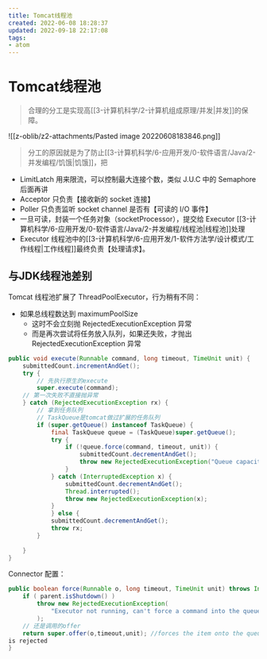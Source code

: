 ```yaml
---
title: Tomcat线程池
created: 2022-06-08 18:28:37
updated: 2022-09-18 22:17:08
tags: 
- atom
---
```


# Tomcat线程池

> 合理的分工是实现高[[3-计算机科学/2-计算机组成原理/并发|并发]]的保障。

![[z-oblib/z2-attachments/Pasted image 20220608183846.png]]

> 分工的原因就是为了防止[[3-计算机科学/6-应用开发/0-软件语言/Java/2-并发编程/饥饿|饥饿]]，把

- LimitLatch 用来限流，可以控制最大连接个数，类似 J.U.C 中的  Semaphore 后面再讲
- Acceptor 只负责【接收新的 socket 连接】
- Poller 只负责监听 socket channel 是否有【可读的 I/O 事件】
- 一旦可读，封装一个任务对象（socketProcessor），提交给 Executor [[3-计算机科学/6-应用开发/0-软件语言/Java/2-并发编程/线程池|线程池]]处理
- Executor 线程池中的[[3-计算机科学/6-应用开发/1-软件方法学/设计模式/工作线程|工作线程]]最终负责【处理请求】。

## 与JDK线程池差别

Tomcat 线程池扩展了 ThreadPoolExecutor，行为稍有不同：

- 如果总线程数达到 maximumPoolSize
	- 这时不会立刻抛 RejectedExecutionException 异常
	- 而是再次尝试将任务放入队列，如果还失败，才抛出 RejectedExecutionException 异常

```java
public void execute(Runnable command, long timeout, TimeUnit unit) {
    submittedCount.incrementAndGet();
    try {
	    // 先执行原生的execute
        super.execute(command);
    // 第一次失败不直接抛异常
    } catch (RejectedExecutionException rx) {
	    // 拿到任务队列
	    // TaskQueue是tomcat做过扩展的任务队列
        if (super.getQueue() instanceof TaskQueue) {
            final TaskQueue queue = (TaskQueue)super.getQueue();
            try {
                if (!queue.force(command, timeout, unit)) {
                    submittedCount.decrementAndGet();
                    throw new RejectedExecutionException("Queue capacity is full.");
                }
            } catch (InterruptedException x) {
                submittedCount.decrementAndGet();
                Thread.interrupted();
                throw new RejectedExecutionException(x);
            }
            } else {
            submittedCount.decrementAndGet();
            throw rx;
        }
 
    }
}
```

Connector 配置：

```java
public boolean force(Runnable o, long timeout, TimeUnit unit) throws InterruptedException {
    if ( parent.isShutdown() ) 
        throw new RejectedExecutionException(
            "Executor not running, can't force a command into the queue"
        );
    // 还是调用的offer
    return super.offer(o,timeout,unit); //forces the item onto the queue, to be used if the task 
is rejected
}
```
